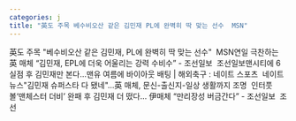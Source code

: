 ```yaml
---
categories: j
title: "英도 주목 베수비오산 같은 김민재 PL에 완벽히 딱 맞는 선수  MSN"
---
```

英도 주목 "베수비오산 같은 김민재, PL에 완벽히 딱 맞는 선수"&nbsp;&nbsp;MSN연일 극찬하는 英 매체 “김민재, EPL에 더욱 어울리는 강력 수비수” - 조선일보&nbsp;&nbsp;조선일보맨시티에 6실점 후 김민재만 본다…맨유 여름에 바이아웃 배팅 | 해외축구 : 네이트 스포츠&nbsp;&nbsp;네이트 뉴스"김민재 슈퍼스타 다 됐네"...英 매체, 문신-출신지-일상 생활까지 조명&nbsp;&nbsp;인터풋볼‘맨체스터 더비’ 완패 후 김민재 더 떴다… 伊매체 “만리장성 버금간다” - 조선일보&nbsp;&nbsp;조선